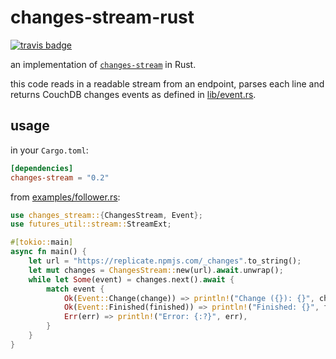 # changes-stream-rust

[![travis badge](https://travis-ci.org/ashleygwilliams/changes-stream-rust.svg?branch=master)](https://travis-ci.org/ashleygwilliams/changes-stream-rust)


an implementation of [`changes-stream`](https://github.com/jcrugzz/changes-stream) in Rust.

this code reads in a readable stream from an endpoint, parses each line and returns CouchDB changes events as defined in [lib/event.rs](/lib/event.rs).


## usage

in your `Cargo.toml`:

```toml
[dependencies]
changes-stream = "0.2"
```

from [examples/follower.rs](/examples/follower.rs):

```rust
use changes_stream::{ChangesStream, Event};
use futures_util::stream::StreamExt;

#[tokio::main]
async fn main() {
    let url = "https://replicate.npmjs.com/_changes".to_string();
    let mut changes = ChangesStream::new(url).await.unwrap();
    while let Some(event) = changes.next().await {
        match event {
            Ok(Event::Change(change)) => println!("Change ({}): {}", change.seq, change.id),
            Ok(Event::Finished(finished)) => println!("Finished: {}", finished.last_seq),
            Err(err) => println!("Error: {:?}", err),
        }
    }
}
```
